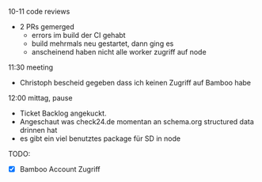 10-11 code reviews

- 2 PRs gemerged
	- errors im build der CI gehabt
	- build mehrmals neu gestartet, dann ging es
	- anscheinend haben nicht alle worker zugriff auf node

11:30 meeting
- Christoph bescheid gegeben dass ich keinen Zugriff auf Bamboo habe

12:00 mittag, pause
- Ticket Backlog angekuckt.
- Angeschaut was check24.de momentan an schema.org structured data drinnen hat
- es gibt ein viel benutztes package für SD in node

TODO:
- [x] Bamboo Account Zugriff